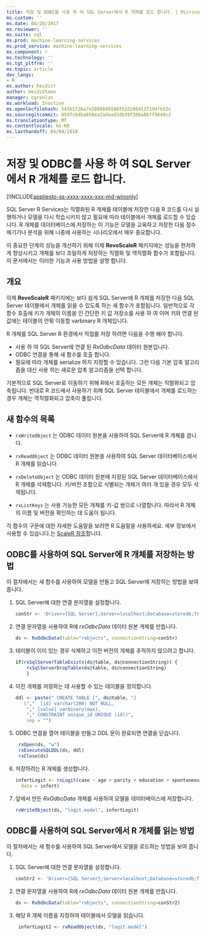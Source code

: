 ```yaml
---
title: 저장 및 ODBC를 사용 하 여 SQL Server에서 R 개체를 로드 합니다. | Microsoft Docs
ms.custom: ''
ms.date: 08/20/2017
ms.reviewer: ''
ms.suite: sql
ms.prod: machine-learning-services
ms.prod_service: machine-learning-services
ms.component: r
ms.technology: ''
ms.tgt_pltfrm: ''
ms.topic: article
dev_langs:
- R
ms.author: heidist
author: HeidiSteen
manager: cgronlun
ms.workload: Inactive
ms.openlocfilehash: 543b1f26a7e2888849160352d286413719dfb32c
ms.sourcegitcommit: 059fc64ba858ea2adaad2db39f306a8bff9649c2
ms.translationtype: MT
ms.contentlocale: ko-KR
ms.lasthandoff: 04/04/2018
---
```

# <a name="save-and-load-r-objects-from-sql-server-using-odbc"></a>저장 및 ODBC를 사용 하 여 SQL Server에서 R 개체를 로드 합니다.
[!INCLUDE[appliesto-ss-xxxx-xxxx-xxx-md-winonly](../../includes/appliesto-ss-xxxx-xxxx-xxx-md-winonly.md)]

SQL Server R Services는 직렬화된 R 개체를 테이블에 저장한 다음 R 코드를 다시 실행하거나 모델을 다시 학습시키지 않고 필요에 따라 테이블에서 개체를 로드할 수 있습니다. R 개체를 데이터베이스에 저장하는 이 기능은 모델을 교육하고 저장한 다음 점수 매기기나 분석을 위해 나중에 사용하는 시나리오에서 매우 중요합니다.

이 중요한 단계의 성능을 개선하기 위해 이제 **RevoScaleR** 패키지에는 성능을 현저하게 향상시키고 개체를 보다 조밀하게 저장하는 직렬화 및 역직렬화 함수가 포함됩니다. 이 문서에서는 이러한 기능과 사용 방법을 설명 합니다.

## <a name="overview"></a>개요

이제 **RevoScaleR** 패키지에는 보다 쉽게 SQL Server에 R 개체를 저장한 다음 SQL Server 테이블에서 개체를 읽을 수 있도록 하는 새 함수가 포함됩니다. 일반적으로 각 함수 호출에 키가 개체의 이름을 인 간단한 키 값 저장소를 사용 하 여 이며 키와 연결 된 값에는 테이블의 안팎 이동할 varbinary R 개체입니다.

R 개체를 SQL Server R 환경에서 직접를 저장 하려면 다음을 수행 해야 합니다.

+ 사용 하 여 SQL Server에 연결 된 *RxOdbcData* 데이터 원본입니다.
+ ODBC 연결을 통해 새 함수를 호출 합니다.
+ 필요에 따라 개체를 serialize 하지 지정할 수 있습니다. 그런 다음 기본 압축 알고리즘을 대신 사용 하는 새로운 압축 알고리즘을 선택 합니다.

기본적으로 SQL Server로 이동하기 위해 R에서 호출하는 모든 개체는 직렬화되고 압축됩니다. 반대로 R 코드에서 사용하기 위해 SQL Server 테이블에서 개체를 로드하는 경우 개체는 역직렬화되고 압축이 풀립니다.

## <a name="list-of-new-functions"></a>새 함수의 목록

- `rxWriteObject` 는 ODBC 데이터 원본을 사용하여 SQL Server에 R 개체를 씁니다.

- `rxReadObject` 는 ODBC 데이터 원본을 사용하여 SQL Server 데이터베이스에서 R 개체를 읽습니다.

- `rxDeleteObject` 는 ODBC 데이터 원본에 지정된 SQL Server 데이터베이스에서 R 개체를 삭제합니다. 키/버전 조합으로 식별되는 개체가 여러 개 있을 경우 모두 삭제됩니다.

- `rxListKeys` 는 사용 가능한 모든 개체를 키-값 쌍으로 나열합니다. 따라서 R 개체의 이름 및 버전을 확인하는 데 도움이 됩니다.

각 함수의 구문에 대한 자세한 도움말을 보려면 R 도움말을 사용하세요. 세부 정보에서 사용할 수 있습니다.는 [ScaleR 참조](https://docs.microsoft.com/r-server/r-reference/revoscaler/revoscaler)합니다.

## <a name="how-to-store-r-objects-in-sql-server-using-odbc"></a>ODBC를 사용하여 SQL Server에 R 개체를 저장하는 방법

이 절차에서는 새 함수를 사용하여 모델을 만들고 SQL Server에 저장하는 방법을 보여 줍니다.

1. SQL Server에 대한 연결 문자열을 설정합니다.
   ```R
   conStr <- 'Driver={SQL Server};Server=localhost;Database=storedb;Trusted_Connection=true'
   ```
2. 연결 문자열을 사용하여 R에 *rxOdbcData* 데이터 원본 개체를 만듭니다.
   ```R
   ds <- RxOdbcData(table="robjects", connectionString=conStr)
   ```

3. 테이블이 이미 있는 경우 삭제하고 이전 버전의 개체를 추적하지 않으려고 합니다.

   ```R
   if(rxSqlServerTableExists(ds@table, ds@connectionString)) {
       rxSqlServerDropTable(ds@table, ds@connectionString)
       }
   ```
   
4. 이진 개체를 저장하는 데 사용할 수 있는 테이블을 정의합니다.

   ```R
   ddl <- paste(" CREATE TABLE [", ds@table, "] 
      (","  [id] varchar(200) NOT NULL,
       "," [value] varbinary(max),
       "," CONSTRAINT unique_id UNIQUE (id))", 
       sep = "") 
   ```
5. ODBC 연결을 열어 테이블을 만들고 DDL 문이 완료되면 연결을 닫습니다.

   ```R
    rxOpen(ds, "w") 
    rxExecuteSQLDDL(ds, ddl) 
    rxClose(ds)
    ```
6. 저장하려는 R 개체를 생성합니다.

   ```R
   infertLogit <- rxLogit(case ~ age + parity + education + spontaneous + induced, 
     data = infert)
   ```
6. 앞에서 만든 *RxOdbcData* 개체를 사용하여 모델을 데이터베이스에 저장합니다.

   ```R
   rxWriteObject(ds, "logit.model", infertLogit)
   ```

## <a name="how-to-read-r-objects-from-sql-server-using-odbc"></a>ODBC를 사용하여 SQL Server에서 R 개체를 읽는 방법

이 절차에서는 새 함수를 사용하여 SQL Server에서 모델을 로드하는 방법을 보여 줍니다.

1. SQL Server에 대한 연결 문자열을 설정합니다.

   ```R
   conStr2 <- 'Driver={SQL Server};Server=localhost;Database=storedb;Trusted_Connection=true'
   ```
2. 연결 문자열을 사용하여 R에 *rxOdbcData* 데이터 원본 개체를 만듭니다.

   ```R
   ds <- RxOdbcData(table="robjects", connectionString=conStr2)
   ```
3. 해당 R 개체 이름을 지정하여 테이블에서 모델을 읽습니다.

   ```R
    infertLogit2 <- rxReadObject(ds, "logit.model")
   ```
